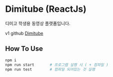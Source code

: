 # Dimitube (ReactJs)

디미고 학생용 동영상 플랫폼입니다.

v1 github [Dimitube](https://github.com/whguswo/DimiTube)

## How To Use

```bash
npm i
npm run start       # 프로그램 실행 시 ( + 컴파일 )
npm run test        # 컴파일 되어있는 것 실행
```
